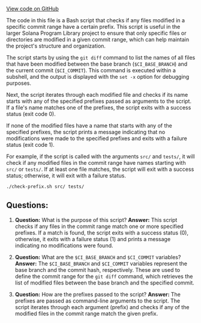 [View code on GitHub](https://github.com/solana-labs/solana-program-library/ci/affects.sh)

The code in this file is a Bash script that checks if any files modified in a specific commit range have a certain prefix. This script is useful in the larger Solana Program Library project to ensure that only specific files or directories are modified in a given commit range, which can help maintain the project's structure and organization.

The script starts by using the `git diff` command to list the names of all files that have been modified between the base branch (`$CI_BASE_BRANCH`) and the current commit (`$CI_COMMIT`). This command is executed within a subshell, and the output is displayed with the `set -x` option for debugging purposes.

Next, the script iterates through each modified file and checks if its name starts with any of the specified prefixes passed as arguments to the script. If a file's name matches one of the prefixes, the script exits with a success status (exit code 0).

If none of the modified files have a name that starts with any of the specified prefixes, the script prints a message indicating that no modifications were made to the specified prefixes and exits with a failure status (exit code 1).

For example, if the script is called with the arguments `src/` and `tests/`, it will check if any modified files in the commit range have names starting with `src/` or `tests/`. If at least one file matches, the script will exit with a success status; otherwise, it will exit with a failure status.

```bash
./check-prefix.sh src/ tests/
```
## Questions: 
 1. **Question:** What is the purpose of this script?
   **Answer:** This script checks if any files in the commit range match one or more specified prefixes. If a match is found, the script exits with a success status (0), otherwise, it exits with a failure status (1) and prints a message indicating no modifications were found.

2. **Question:** What are the `$CI_BASE_BRANCH` and `$CI_COMMIT` variables?
   **Answer:** The `$CI_BASE_BRANCH` and `$CI_COMMIT` variables represent the base branch and the commit hash, respectively. These are used to define the commit range for the `git diff` command, which retrieves the list of modified files between the base branch and the specified commit.

3. **Question:** How are the prefixes passed to the script?
   **Answer:** The prefixes are passed as command-line arguments to the script. The script iterates through each argument (prefix) and checks if any of the modified files in the commit range match the given prefix.